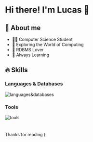 # Hi there! I'm Lucas 👋
## 🔎 About me
- 👨‍💻 Computer Science Student
- 👾 Exploring the World of Computing
- 🏦 RDBMS Lover
- 📖 Always Learning

## 🔥 Skills
  ### Languages & Databases
![languages&databases](https://go-skill-icons.vercel.app/api/icons?i=python,html,css,flask,mysql,postgresql,sqlite,sqlalchemy&perline=4)
### Tools
![tools](https://go-skill-icons.vercel.app/api/icons?i=vscode,git,github,notion,obsidian,linux,redhat)
#
Thanks for reading (:
<!--
**zluckas/zluckas** is a ✨ _special_ ✨ repository because its `README.md` (this file) appears on your GitHub profile.

Here are some ideas to get you started:

- 🔭 I’m currently working on wefoiewmoiwe
- 🌱 I’m currently learning ...
- 👯 I’m looking to collaborate on ...
- 🤔 I’m looking for help with ...
- 💬 Ask me about ...
- 📫 How to reach me: ...
- 😄 Pronouns: ...
- ⚡ Fun fact: ...
-->
